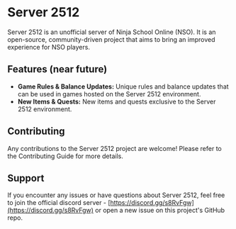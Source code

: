 # Server 2512

Server 2512 is an unofficial server of Ninja School Online (NSO). It is an open-source, community-driven project that aims to bring an improved experience for NSO players.

## Features (near future)

-   **Game Rules & Balance Updates:** Unique rules and balance updates that can be used in games hosted on the Server 2512 environment.
-   **New Items & Quests:** New items and quests exclusive to the Server 2512 environment.

## Contributing

Any contributions to the Server 2512 project are welcome! Please refer to the Contributing Guide for more details.

## Support

If you encounter any issues or have questions about Server 2512, feel free to join the official discord server - [https://discord.gg/s8RvFgw](https://discord.gg/s8RvFgw) or open a new issue on this project's GitHub repo.
